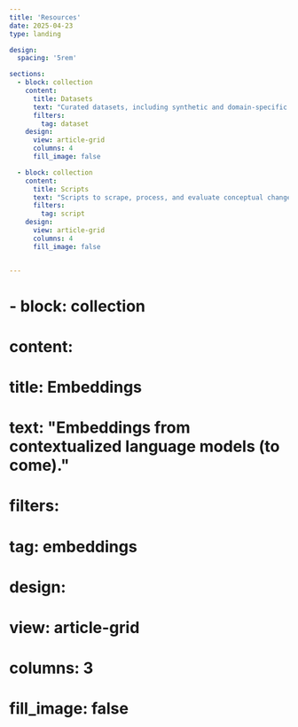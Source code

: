 ```yaml
---
title: 'Resources'
date: 2025-04-23
type: landing

design:
  spacing: '5rem'

sections:
  - block: collection
    content:
      title: Datasets
      text: "Curated datasets, including synthetic and domain-specific diachronic text corpora."
      filters:
        tag: dataset
    design:
      view: article-grid
      columns: 4
      fill_image: false

  - block: collection
    content:
      title: Scripts
      text: "Scripts to scrape, process, and evaluate conceptual change in text corpora."
      filters:
        tag: script
    design:
      view: article-grid
      columns: 4
      fill_image: false


---
```


#  - block: collection
#    content:
#      title: Embeddings
#      text: "Embeddings from contextualized language models (to come)."
#      filters:
#        tag: embeddings
#    design:
#      view: article-grid
#      columns: 3
#      fill_image: false